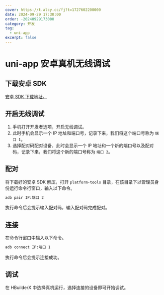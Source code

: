```yaml
---
cover: https://t.alcy.cc/fj?t=1727602200000
date: 2024-09-29 17:30:00
order: -20240929173000
category: 开发
tag:
  - uni-app
excerpt: false
---
```


# uni-app 安卓真机无线调试

## 下载安卓 SDK

[安卓 SDK 下载地址。](https://developer.android.com/tools/releases/platform-tools?hl=zh-cn)

## 开启无线调试

1. 手机打开开发者选项，开启无线调试。
2. 此时手机会显示一个 IP 地址和端口号，记录下来，我们将这个端口号称为 `端口 1`。
3. 选择配对码配对设备，此时会显示一个 IP 地址和一个新的端口号以及配对码，记录下来，我们将这个新的端口号称为 `端口 2`。

## 配对

将下载好的安卓 SDK 解压，打开 `platform-tools` 目录，在该目录下以管理员身份运行命令行窗口，输入以下命令。

```sh
adb pair IP:端口 2
```

执行命令后会提示输入配对码，输入配对码完成配对。

## 连接

在命令行窗口中输入以下命令。

```sh
adb connect IP:端口 1
```

执行命令后会提示连接成功。

## 调试

在 HBuilderX 中选择真机运行，选择连接的设备即可开始调试。
